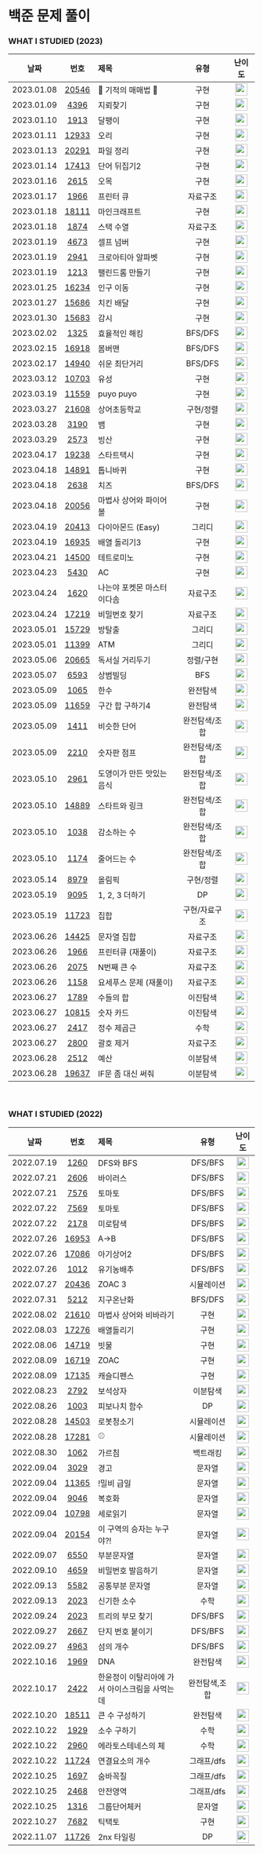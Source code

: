 # 백준 문제 풀이

### WHAT I STUDIED (2023)

|    날짜    |                      번호                       | 제목                        |     유형      |                                       난이도                                       |
| :--------: | :---------------------------------------------: | :-------------------------- | :-----------: | :--------------------------------------------------------------------------------: |
| 2023.01.08 | [20546](https://www.acmicpc.net/problem/20546)  | 🐜 기적의 매매법 🐜         |     구현      | <img height="25px" width="25px" src="https://static.solved.ac/tier_small/6.svg"/>  |
| 2023.01.09 |  [4396](https://www.acmicpc.net/problem/4396)   | 지뢰찾기                    |     구현      | <img height="25px" width="25px" src="https://static.solved.ac/tier_small/7.svg"/>  |
| 2023.01.10 |  [1913](https://www.acmicpc.net/problem/1913)   | 달팽이                      |     구현      | <img height="25px" width="25px" src="https://static.solved.ac/tier_small/8.svg"/>  |
| 2023.01.11 | [12933](https://www.acmicpc.net/problem/12933)  | 오리                        |     구현      | <img height="25px" width="25px" src="https://static.solved.ac/tier_small/8.svg"/>  |
| 2023.01.13 | [20291](https://www.acmicpc.net/problem/20291)  | 파일 정리                   |     구현      | <img height="25px" width="25px" src="https://static.solved.ac/tier_small/8.svg"/>  |
| 2023.01.14 | [17413](https://www.acmicpc.net/problem/17413)  | 단어 뒤집기2                |     구현      | <img height="25px" width="25px" src="https://static.solved.ac/tier_small/8.svg"/>  |
| 2023.01.16 |  [2615](https://www.acmicpc.net/problem/2615)   | 오목                        |     구현      | <img height="25px" width="25px" src="https://static.solved.ac/tier_small/10.svg"/> |
| 2023.01.17 |  [1966](https://www.acmicpc.net/problem/1966)   | 프린터 큐                   |   자료구조    | <img height="25px" width="25px" src="https://static.solved.ac/tier_small/8.svg"/>  |
| 2023.01.18 | [18111](https://www.acmicpc.net/problem/18111)  | 마인크래프트                |     구현      | <img height="25px" width="25px" src="https://static.solved.ac/tier_small/9.svg"/>  |
| 2023.01.18 |  [1874](https://www.acmicpc.net/problem/1874)   | 스택 수열                   |   자료구조    | <img height="25px" width="25px" src="https://static.solved.ac/tier_small/9.svg"/>  |
| 2023.01.19 |  [4673](https://www.acmicpc.net/problem/4673)   | 셀프 넘버                   |     구현      | <img height="25px" width="25px" src="https://static.solved.ac/tier_small/6.svg"/>  |
| 2023.01.19 |  [2941](https://www.acmicpc.net/problem/2941)   | 크로아티아 알파벳           |     구현      | <img height="25px" width="25px" src="https://static.solved.ac/tier_small/6.svg"/>  |
| 2023.01.19 |  [1213](https://www.acmicpc.net/problem/1213)   | 팰린드롬 만들기             |     구현      | <img height="25px" width="25px" src="https://static.solved.ac/tier_small/8.svg"/>  |
| 2023.01.25 | [16234](https://www.acmicpc.net/problem/162343) | 인구 이동                   |     구현      | <img height="25px" width="25px" src="https://static.solved.ac/tier_small/11.svg"/> |
| 2023.01.27 | [15686](https://www.acmicpc.net/problem/15686)  | 치킨 배달                   |     구현      | <img height="25px" width="25px" src="https://static.solved.ac/tier_small/11.svg"/> |
| 2023.01.30 | [15683](https://www.acmicpc.net/problem/15683)  | 감시                        |     구현      | <img height="25px" width="25px" src="https://static.solved.ac/tier_small/12.svg"/> |
| 2023.02.02 |  [1325](https://www.acmicpc.net/problem/1325)   | 효율적인 해킹               |    BFS/DFS    | <img height="25px" width="25px" src="https://static.solved.ac/tier_small/9.svg"/>  |
| 2023.02.15 | [16918](https://www.acmicpc.net/problem/16918)  | 봄버맨                      |    BFS/DFS    | <img height="25px" width="25px" src="https://static.solved.ac/tier_small/9.svg"/>  |
| 2023.02.17 | [14940](https://www.acmicpc.net/problem/14940)  | 쉬운 최단거리               |    BFS/DFS    | <img height="25px" width="25px" src="https://static.solved.ac/tier_small/9.svg"/>  |
| 2023.03.12 | [10703](https://www.acmicpc.net/problem/10703)  | 유성                        |     구현      | <img height="25px" width="25px" src="https://static.solved.ac/tier_small/9.svg"/>  |
| 2023.03.19 | [11559](https://www.acmicpc.net/problem/11559)  | puyo puyo                   |     구현      | <img height="25px" width="25px" src="https://static.solved.ac/tier_small/12.svg"/> |
| 2023.03.27 | [21608](https://www.acmicpc.net/problem/21608)  | 상어초등학교                |   구현/정렬   | <img height="25px" width="25px" src="https://static.solved.ac/tier_small/11.svg"/> |
| 2023.03.28 |  [3190](https://www.acmicpc.net/problem/3190)   | 뱀                          |     구현      | <img height="25px" width="25px" src="https://static.solved.ac/tier_small/12.svg"/> |
| 2023.03.29 |  [2573](https://www.acmicpc.net/problem/2573)   | 빙산                        |     구현      | <img height="25px" width="25px" src="https://static.solved.ac/tier_small/12.svg"/> |
| 2023.04.17 | [19238](https://www.acmicpc.net/problem/19238)  | 스타트택시                  |     구현      | <img height="25px" width="25px" src="https://static.solved.ac/tier_small/14.svg"/> |
| 2023.04.18 | [14891](https://www.acmicpc.net/problem/14891)  | 톱니바퀴                    |     구현      | <img height="25px" width="25px" src="https://static.solved.ac/tier_small/11.svg"/> |
| 2023.04.18 |  [2638](https://www.acmicpc.net/problem/2638)   | 치즈                        |    BFS/DFS    | <img height="25px" width="25px" src="https://static.solved.ac/tier_small/13.svg"/> |
| 2023.04.18 | [20056](https://www.acmicpc.net/problem/20056)  | 마법사 상어와 파이어볼      |     구현      | <img height="25px" width="25px" src="https://static.solved.ac/tier_small/12.svg"/> |
| 2023.04.19 | [20413](https://www.acmicpc.net/problem/20413)  | 다이아몬드 (Easy)           |    그리디     | <img height="25px" width="25px" src="https://static.solved.ac/tier_small/9.svg"/>  |
| 2023.04.19 | [16935](https://www.acmicpc.net/problem/16935)  | 배열 돌리기3                |     구현      | <img height="25px" width="25px" src="https://static.solved.ac/tier_small/10.svg"/> |
| 2023.04.21 | [14500](https://www.acmicpc.net/problem/14500)  | 테트로미노                  |     구현      | <img height="25px" width="25px" src="https://static.solved.ac/tier_small/12.svg"/> |
| 2023.04.23 |  [5430](https://www.acmicpc.net/problem/5430)   | AC                          |     구현      | <img height="25px" width="25px" src="https://static.solved.ac/tier_small/11.svg"/> |
| 2023.04.24 |  [1620](https://www.acmicpc.net/problem/1620)   | 나는야 포켓몬 마스터 이다솜 |   자료구조    | <img height="25px" width="25px" src="https://static.solved.ac/tier_small/7.svg"/>  |
| 2023.04.24 | [17219](https://www.acmicpc.net/problem/17219)  | 비밀번호 찾기               |   자료구조    | <img height="25px" width="25px" src="https://static.solved.ac/tier_small/7.svg"/>  |
| 2023.05.01 | [15729](https://www.acmicpc.net/problem/15729)  | 방탈출                      |    그리디     | <img height="25px" width="25px" src="https://static.solved.ac/tier_small/9.svg"/>  |
| 2023.05.01 | [11399](https://www.acmicpc.net/problem/11399)  | ATM                         |    그리디     | <img height="25px" width="25px" src="https://static.solved.ac/tier_small/7.svg"/>  |
| 2023.05.06 | [20665](https://www.acmicpc.net/problem/20665)  | 독서실 거리두기             |   정렬/구현   | <img height="25px" width="25px" src="https://static.solved.ac/tier_small/11.svg"/> |
| 2023.05.07 |  [6593](https://www.acmicpc.net/problem/6593)   | 상범빌딩                    |      BFS      | <img height="25px" width="25px" src="https://static.solved.ac/tier_small/11.svg"/> |
| 2023.05.09 |  [1065](https://www.acmicpc.net/problem/1065)   | 한수                        |   완전탐색    | <img height="25px" width="25px" src="https://static.solved.ac/tier_small/7.svg"/>  |
| 2023.05.09 | [11659](https://www.acmicpc.net/problem/11659)  | 구간 합 구하기4             |   완전탐색    | <img height="25px" width="25px" src="https://static.solved.ac/tier_small/8.svg"/>  |
| 2023.05.09 |  [1411](https://www.acmicpc.net/problem/1411)   | 비슷한 단어                 | 완전탐색/조합 | <img height="25px" width="25px" src="https://static.solved.ac/tier_small/9.svg"/>  |
| 2023.05.09 |  [2210](https://www.acmicpc.net/problem/2210)   | 숫자판 점프                 | 완전탐색/조합 | <img height="25px" width="25px" src="https://static.solved.ac/tier_small/9.svg"/>  |
| 2023.05.10 |  [2961](https://www.acmicpc.net/problem/2961)   | 도영이가 만든 맛있는 음식   | 완전탐색/조합 | <img height="25px" width="25px" src="https://static.solved.ac/tier_small/9.svg"/>  |
| 2023.05.10 | [14889](https://www.acmicpc.net/problem/14889)  | 스타트와 링크               | 완전탐색/조합 | <img height="25px" width="25px" src="https://static.solved.ac/tier_small/9.svg"/>  |
| 2023.05.10 |  [1038](https://www.acmicpc.net/problem/1038)   | 감소하는 수                 | 완전탐색/조합 | <img height="25px" width="25px" src="https://static.solved.ac/tier_small/11.svg"/> |
| 2023.05.10 |  [1174](https://www.acmicpc.net/problem/1174)   | 줄어드는 수                 | 완전탐색/조합 | <img height="25px" width="25px" src="https://static.solved.ac/tier_small/11.svg"/> |
| 2023.05.14 |  [8979](https://www.acmicpc.net/problem/8979)   | 올림픽                      |   구현/정렬   | <img height="25px" width="25px" src="https://static.solved.ac/tier_small/6.svg"/>  |
| 2023.05.19 |  [9095](https://www.acmicpc.net/problem/9095)   | 1, 2, 3 더하기              |      DP       | <img height="25px" width="25px" src="https://static.solved.ac/tier_small/8.svg"/>  |
| 2023.05.19 | [11723](https://www.acmicpc.net/problem/11723)  | 집합                        | 구현/자료구조 | <img height="25px" width="25px" src="https://static.solved.ac/tier_small/6.svg"/>  |
| 2023.06.26 | [14425](https://www.acmicpc.net/problem/14425)  | 문자열 집합                 |   자료구조    | <img height="25px" width="25px" src="https://static.solved.ac/tier_small/8.svg"/>  |
| 2023.06.26 |  [1966](https://www.acmicpc.net/problem/1966)   | 프린터큐 (재풀이)           |   자료구조    | <img height="25px" width="25px" src="https://static.solved.ac/tier_small/8.svg"/>  |
| 2023.06.26 |  [2075](https://www.acmicpc.net/problem/2075)   | N번째 큰 수                 |   자료구조    | <img height="25px" width="25px" src="https://static.solved.ac/tier_small/9.svg"/>  |
| 2023.06.26 |  [1158](https://www.acmicpc.net/problem/1158)   | 요세푸스 문제 (재풀이)      |   자료구조    | <img height="25px" width="25px" src="https://static.solved.ac/tier_small/7.svg"/>  |
| 2023.06.27 |  [1789](https://www.acmicpc.net/problem/1789)   | 수들의 합                   |   이진탐색    | <img height="25px" width="25px" src="https://static.solved.ac/tier_small/6.svg"/>  |
| 2023.06.27 | [10815](https://www.acmicpc.net/problem/10815)  | 숫자 카드                   |   이진탐색    | <img height="25px" width="25px" src="https://static.solved.ac/tier_small/6.svg"/>  |
| 2023.06.27 |  [2417](https://www.acmicpc.net/problem/2417)   | 정수 제곱근                 |     수학      | <img height="25px" width="25px" src="https://static.solved.ac/tier_small/7.svg"/>  |
| 2023.06.27 |  [2800](https://www.acmicpc.net/problem/2800)   | 괄호 제거                   |   자료구조    | <img height="25px" width="25px" src="https://static.solved.ac/tier_small/11.svg"/> |
| 2023.06.28 |  [2512](https://www.acmicpc.net/problem/2512)   | 예산                        |   이분탐색    | <img height="25px" width="25px" src="https://static.solved.ac/tier_small/8.svg"/>  |
| 2023.06.28 | [19637](https://www.acmicpc.net/problem/19637)  | IF문 좀 대신 써줘           |   이분탐색    | <img height="25px" width="25px" src="https://static.solved.ac/tier_small/8.svg"/>  |

<br />

### WHAT I STUDIED (2022)

|    날짜    |                      번호                      | 제목                                           |     유형      |                                       난이도                                       |
| :--------: | :--------------------------------------------: | :--------------------------------------------- | :-----------: | :--------------------------------------------------------------------------------: |
| 2022.07.19 |  [1260](https://www.acmicpc.net/problem/1260)  | DFS와 BFS                                      |    DFS/BFS    | <img height="25px" width="25px" src="https://static.solved.ac/tier_small/9.svg"/>  |
| 2022.07.21 |  [2606](https://www.acmicpc.net/problem/2606)  | 바이러스                                       |    DFS/BFS    | <img height="25px" width="25px" src="https://static.solved.ac/tier_small/8.svg"/>  |
| 2022.07.21 |  [7576](https://www.acmicpc.net/problem/7576)  | 토마토                                         |    DFS/BFS    | <img height="25px" width="25px" src="https://static.solved.ac/tier_small/11.svg"/> |
| 2022.07.22 |  [7569](https://www.acmicpc.net/problem/7579)  | 토마토                                         |    DFS/BFS    | <img height="25px" width="25px" src="https://static.solved.ac/tier_small/11.svg"/> |
| 2022.07.22 |  [2178](https://www.acmicpc.net/problem/2178)  | 미로탐색                                       |    DFS/BFS    | <img height="25px" width="25px" src="https://static.solved.ac/tier_small/10.svg"/> |
| 2022.07.26 | [16953](https://www.acmicpc.net/problem/16953) | A->B                                           |    DFS/BFS    | <img height="25px" width="25px" src="https://static.solved.ac/tier_small/9.svg"/>  |
| 2022.07.26 | [17086](https://www.acmicpc.net/problem/17086) | 아기상어2                                      |    DFS/BFS    | <img height="25px" width="25px" src="https://static.solved.ac/tier_small/9.svg"/>  |
| 2022.07.26 |  [1012](https://www.acmicpc.net/problem/1012)  | 유기농배추                                     |    DFS/BFS    | <img height="25px" width="25px" src="https://static.solved.ac/tier_small/9.svg"/>  |
| 2022.07.27 | [20436](https://www.acmicpc.net/problem/20436) | ZOAC 3                                         |  시뮬레이션   | <img height="25px" width="25px" src="https://static.solved.ac/tier_small/7.svg"/>  |
| 2022.07.31 |  [5212](https://www.acmicpc.net/problem/5212)  | 지구온난화                                     |    BFS/DFS    | <img height="25px" width="25px" src="https://static.solved.ac/tier_small/9.svg"/>  |
| 2022.08.02 | [21610](https://www.acmicpc.net/problem/21610) | 마법사 상어와 비바라기                         |     구현      | <img height="25px" width="25px" src="https://static.solved.ac/tier_small/11.svg"/> |
| 2022.08.03 | [17276](https://www.acmicpc.net/problem/17276) | 배열돌리기                                     |     구현      | <img height="25px" width="25px" src="https://static.solved.ac/tier_small/9.svg"/>  |
| 2022.08.06 | [14719](https://www.acmicpc.net/problem/14719) | 빗물                                           |     구현      | <img height="25px" width="25px" src="https://static.solved.ac/tier_small/11.svg"/> |
| 2022.08.09 | [16719](https://www.acmicpc.net/problem/16719) | ZOAC                                           |     구현      | <img height="25px" width="25px" src="https://static.solved.ac/tier_small/11.svg"/> |
| 2022.08.09 | [17135](https://www.acmicpc.net/problem/17135) | 캐슬디펜스                                     |     구현      | <img height="25px" width="25px" src="https://static.solved.ac/tier_small/13.svg"/> |
| 2022.08.23 |  [2792](https://www.acmicpc.net/problem/2792)  | 보석상자                                       |   이분탐색    | <img height="25px" width="25px" src="https://static.solved.ac/tier_small/9.svg"/>  |
| 2022.08.26 |  [1003](https://www.acmicpc.net/problem/1003)  | 피보나치 함수                                  |      DP       | <img height="25px" width="25px" src="https://static.solved.ac/tier_small/8.svg"/>  |
| 2022.08.28 | [14503](https://www.acmicpc.net/problem/14503) | 로봇청소기                                     |  시뮬레이션   | <img height="25px" width="25px" src="https://static.solved.ac/tier_small/11.svg"/> |
| 2022.08.28 | [17281](https://www.acmicpc.net/problem/17281) | ⚾                                             |  시뮬레이션   | <img height="25px" width="25px" src="https://static.solved.ac/tier_small/12.svg"/> |
| 2022.08.30 |  [1062](https://www.acmicpc.net/problem/1062)  | 가르침                                         |   백트래킹    | <img height="25px" width="25px" src="https://static.solved.ac/tier_small/12.svg"/> |
| 2022.09.04 |  [3029](https://www.acmicpc.net/problem/1062)  | 경고                                           |    문자열     | <img height="25px" width="25px" src="https://static.solved.ac/tier_small/3.svg"/>  |
| 2022.09.04 | [11365](https://www.acmicpc.net/problem/11365) | !밀비 급일                                     |    문자열     | <img height="25px" width="25px" src="https://static.solved.ac/tier_small/2.svg"/>  |
| 2022.09.04 |  [9046](https://www.acmicpc.net/problem/9046)  | 복호화                                         |    문자열     | <img height="25px" width="25px" src="https://static.solved.ac/tier_small/4.svg"/>  |
| 2022.09.04 | [10798](https://www.acmicpc.net/problem/10798) | 세로읽기                                       |    문자열     | <img height="25px" width="25px" src="https://static.solved.ac/tier_small/5.svg"/>  |
| 2022.09.04 | [20154](https://www.acmicpc.net/problem/20154) | 이 구역의 승자는 누구야?!                      |    문자열     | <img height="25px" width="25px" src="https://static.solved.ac/tier_small/5.svg"/>  |
| 2022.09.07 |  [6550](https://www.acmicpc.net/problem/6550)  | 부분문자열                                     |    문자열     | <img height="25px" width="25px" src="https://static.solved.ac/tier_small/6.svg"/>  |
| 2022.09.10 |  [4659](https://www.acmicpc.net/problem/4659)  | 비밀번호 발음하기                              |    문자열     | <img height="25px" width="25px" src="https://static.solved.ac/tier_small/6.svg"/>  |
| 2022.09.13 |  [5582](https://www.acmicpc.net/problem/5582)  | 공통부분 문자열                                |    문자열     | <img height="25px" width="25px" src="https://static.solved.ac/tier_small/11.svg"/> |
| 2022.09.13 |  [2023](https://www.acmicpc.net/problem/2023)  | 신기한 소수                                    |     수학      | <img height="25px" width="25px" src="https://static.solved.ac/tier_small/11.svg"/> |
| 2022.09.24 | [2023](https://www.acmicpc.net/problem/11725)  | 트리의 부모 찾기                               |    DFS/BFS    | <img height="25px" width="25px" src="https://static.solved.ac/tier_small/9.svg"/>  |
| 2022.09.27 |  [2667](https://www.acmicpc.net/problem/2667)  | 단지 번호 붙이기                               |    DFS/BFS    | <img height="25px" width="25px" src="https://static.solved.ac/tier_small/10.svg"/> |
| 2022.09.27 |  [4963](https://www.acmicpc.net/problem/4963)  | 섬의 개수                                      |    DFS/BFS    | <img height="25px" width="25px" src="https://static.solved.ac/tier_small/9.svg"/>  |
| 2022.10.16 |  [1969](https://www.acmicpc.net/problem/1969)  | DNA                                            |   완전탐색    | <img height="25px" width="25px" src="https://static.solved.ac/tier_small/7.svg"/>  |
| 2022.10.17 |  [2422](https://www.acmicpc.net/problem/2422)  | 한윤정이 이탈리아에 가서 아이스크림을 사먹는데 | 완전탐색,조합 | <img height="25px" width="25px" src="https://static.solved.ac/tier_small/7.svg"/>  |
| 2022.10.20 | [18511](https://www.acmicpc.net/problem/18511) | 큰 수 구성하기                                 |   완전탐색    | <img height="25px" width="25px" src="https://static.solved.ac/tier_small/6.svg"/>  |
| 2022.10.22 |  [1929](https://www.acmicpc.net/problem/1929)  | 소수 구하기                                    |     수학      | <img height="25px" width="25px" src="https://static.solved.ac/tier_small/8.svg"/>  |
| 2022.10.22 |  [2960](https://www.acmicpc.net/problem/2960)  | 에라토스테네스의 체                            |     수학      | <img height="25px" width="25px" src="https://static.solved.ac/tier_small/7.svg"/>  |
| 2022.10.22 | [11724](https://www.acmicpc.net/problem/11724) | 연결요소의 개수                                |  그래프/dfs   | <img height="25px" width="25px" src="https://static.solved.ac/tier_small/9.svg"/>  |
| 2022.10.25 |  [1697](https://www.acmicpc.net/problem/1697)  | 숨바꼭질                                       |  그래프/dfs   | <img height="25px" width="25px" src="https://static.solved.ac/tier_small/10.svg"/> |
| 2022.10.25 |  [2468](https://www.acmicpc.net/problem/2468)  | 안전영역                                       |  그래프/dfs   | <img height="25px" width="25px" src="https://static.solved.ac/tier_small/10.svg"/> |
| 2022.10.25 |  [1316](https://www.acmicpc.net/problem/1316)  | 그룹단어체커                                   |    문자열     | <img height="25px" width="25px" src="https://static.solved.ac/tier_small/10.svg"/> |
| 2022.10.27 |  [7682](https://www.acmicpc.net/problem/7682)  | 틱택토                                         |     구현      | <img height="25px" width="25px" src="https://static.solved.ac/tier_small/11.svg"/> |
| 2022.11.07 | [11726](https://www.acmicpc.net/problem/11726) | 2nx 타일링                                     |      DP       | <img height="25px" width="25px" src="https://static.solved.ac/tier_small/11.svg"/> |

<br />
